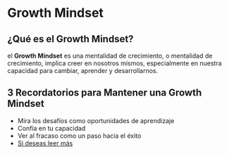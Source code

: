 # Growth Mindset
## ¿Qué es el Growth Mindset?
el **Growth Mindset** es una mentalidad de crecimiento, o mentalidad de crecimiento, implica creer en nosotros mismos, especialmente en nuestra capacidad para cambiar, aprender y desarrollarnos.
## 3 Recordatorios para Mantener una Growth Mindset

- Mira los desafíos como oportunidades de aprendizaje
- Confía en tu capacidad
- Ver al fracaso como un paso hacia el éxito
- [Si deseas leer más](https://www.atlassian.com/blog/inside-atlassian/growth-mindset)
